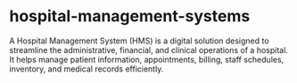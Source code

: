 # hospital-management-systems
A Hospital Management System (HMS) is a digital solution designed to streamline the administrative, financial, and clinical operations of a hospital. It helps manage patient information, appointments, billing, staff schedules, inventory, and medical records efficiently. 
